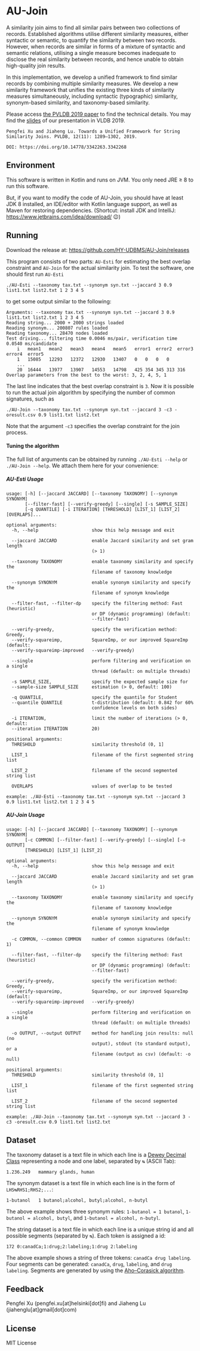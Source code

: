 
# AU-Join

A similarity join aims to find all similar pairs between two collections of records. Established algorithms utilise different similarity measures, either syntactic or semantic, to quantify the similarity between two records. However, when records are similar in forms of a mixture of syntactic and semantic relations, utilising a single measure becomes inadequate to disclose the real similarity between records, and hence unable to obtain high-quality join results.
    
In this implementation, we develop a unified framework to find similar records by combining multiple similarity measures.  We  develop a new similarity framework that unifies the existing three kinds of similarity measures simultaneously, including syntactic (typographic) similarity, synonym-based similarity, and taxonomy-based similarity. 

Please access [the PVLDB 2019 paper](https://www.cs.helsinki.fi/u/jilu/documents/P1131_Lu.pdf) to find the technical details. You may find the [slides](https://www.cs.helsinki.fi/u/jilu/documents/VLDB2019_Slide.pptx) of our presentation in VLDB 2019.

```
Pengfei Xu and Jiaheng Lu. Towards a Unified Framework for String Similarity Joins. PVLDB, 12(11): 1289–1302, 2019.

DOI: https://doi.org/10.14778/3342263.3342268
```



## Environment

This software is written in Kotlin and runs on JVM. You only need JRE ≥ 8 to run this software.

But, if you want to modify the code of AU-Join, you should have at least JDK 8 installed, an IDE/editor with Kotlin language support, as well as Maven for restoring dependencies. (Shortcut: install JDK and IntelliJ: https://www.jetbrains.com/idea/download/ 😉)


## Running

Download the release at:
https://github.com/HY-UDBMS/AU-Join/releases


This program consists of two parts: `AU-Esti` for estimating the best overlap constraint and `AU-Join` for the actual similarity join. To test the software, one should first run `AU-Esti`

```
./AU-Esti --taxonomy tax.txt --synonym syn.txt --jaccard 3 0.9 list1.txt list2.txt 1 2 3 4 5
```

to get some output similar to the following:

```
Arguments: --taxonomy tax.txt --synonym syn.txt --jaccard 3 0.9 list1.txt list2.txt 1 2 3 4 5
Reading string... 2000 + 2000 strings loaded
Reading synonym... 200807 rules loaded
Reading taxonomy... 28470 nodes loaded
Test driving... filtering time 0.0046 ms/pair, verification time 0.0540 ms/candidate
	i	mean1	mean2	mean3	mean4	mean5	error1	error2	error3	error4	error5	
	1	15085	12293	12372	12930	13407	0	0	0	0
	...
	20	16444	13977	13907	14553	14798	425	354	345	313	316	
Overlap parameters from the best to the worst: 3, 2, 4, 5, 1
```

The last line indicates that the best overlap constraint is `3`. Now it is possible to run the actual join algorithm by specifying the number of common signatures, such as

```
./AU-Join --taxonomy tax.txt --synonym syn.txt --jaccard 3 -c3 -oresult.csv 0.9 list1.txt list2.txt
```
Note that the argument `-c3` specifies the overlap constraint for the join process.

#### Tuning the algorithm

The full list of arguments can be obtained by running `./AU-Esti --help` or `./AU-Join --help`. We attach them here for your convenience:

##### AU-Esti Usage

```
usage: [-h] [--jaccard JACCARD] [--taxonomy TAXONOMY] [--synonym SYNONYM]
       [--filter-fast] [--verify-greedy] [--single] [-s SAMPLE_SIZE]
       [-q QUANTILE] [-i ITERATION] [THRESHOLD] [LIST_1] [LIST_2] [OVERLAPS]...

optional arguments:
  -h, --help                    show this help message and exit

  --jaccard JACCARD             enable Jaccard similarity and set gram length
                                (> 1)

  --taxonomy TAXONOMY           enable taxonomy similarity and specify the
                                filename of taxonomy knowledge

  --synonym SYNONYM             enable synonym similarity and specify the
                                filename of synonym knowledge

  --filter-fast, --filter-dp    specify the filtering method: Fast (heuristic)
                                or DP (dynamic programming) (default:
                                --filter-fast)

  --verify-greedy,              specify the verification method: Greedy,
  --verify-squareimp,           SquareImp, or our improved SquareImp (default:
  --verify-squareimp-improved   --verify-greedy)

  --single                      perform filtering and verification on a single
                                thread (default: on multiple threads)

  -s SAMPLE_SIZE,               specify the expected sample size for
  --sample-size SAMPLE_SIZE     estimation (> 0, default: 100)

  -q QUANTILE,                  specify the quantile for Student
  --quantile QUANTILE           t-distribution (default: 0.842 for 60%
                                confidence levels on both sides)

  -i ITERATION,                 limit the number of iterations (> 0, default:
  --iteration ITERATION         20)

positional arguments:
  THRESHOLD                     similarity threshold (0, 1]

  LIST_1                        filename of the first segmented string list

  LIST_2                        filename of the second segmented string list

  OVERLAPS                      values of overlap to be tested

example: ./AU-Esti --taxonomy tax.txt --synonym syn.txt --jaccard 3 0.9 list1.txt list2.txt 1 2 3 4 5
```

##### AU-Join Usage

```
usage: [-h] [--jaccard JACCARD] [--taxonomy TAXONOMY] [--synonym SYNONYM]
       [-c COMMON] [--filter-fast] [--verify-greedy] [--single] [-o OUTPUT]
       [THRESHOLD] [LIST_1] [LIST_2]

optional arguments:
  -h, --help                    show this help message and exit

  --jaccard JACCARD             enable Jaccard similarity and set gram length
                                (> 1)

  --taxonomy TAXONOMY           enable taxonomy similarity and specify the
                                filename of taxonomy knowledge

  --synonym SYNONYM             enable synonym similarity and specify the
                                filename of synonym knowledge

  -c COMMON, --common COMMON    number of common signatures (default: 1)

  --filter-fast, --filter-dp    specify the filtering method: Fast (heuristic)
                                or DP (dynamic programming) (default:
                                --filter-fast)

  --verify-greedy,              specify the verification method: Greedy,
  --verify-squareimp,           SquareImp, or our improved SquareImp (default:
  --verify-squareimp-improved   --verify-greedy)

  --single                      perform filtering and verification on a single
                                thread (default: on multiple threads)

  -o OUTPUT, --output OUTPUT    method for handling join results: null (no
                                output), stdout (to standard output), or a
                                filename (output as csv) (default: -o null)

positional arguments:
  THRESHOLD                     similarity threshold (0, 1]

  LIST_1                        filename of the first segmented string list

  LIST_2                        filename of the second segmented string list

example: ./AU-Join --taxonomy tax.txt --synonym syn.txt --jaccard 3 -c3 -oresult.csv 0.9 list1.txt list2.txt
```

## Dataset

The taxonomy dataset is a text file in which each line is a [Dewey Decimal Class](https://en.wikipedia.org/wiki/Dewey_Decimal_Classification) representing a node and one label, separated by `↹` (ASCII Tab):

```
1.236.249	mammary glands, human
```

The synonym dataset is a text file in which each line is in the form of `LHS↹RHS1;RHS2;...`:

```
1-butanol	1 butanol;alcohol, butyl;alcohol, n-butyl
```

The above example shows three synonym rules: `1-butanol = 1 butanol`, `1-butanol = alcohol, butyl`, and `1-butanol = alcohol, n-butyl`.

The string dataset is a text file in which each line is a unique string id and all possible segments (separated by `↹`). Each token is assigned a id:

```
172	0:canadCa;1:drug;2:labeling;1:drug 2:labeling
```

The above example shows a string of three tokens: `canadCa drug labeling`. Four segments can be generated: `canadCa`, `drug`, `labeling`, and `drug labeling`. Segments are generated by using the [Aho–Corasick algorithm](https://en.wikipedia.org/wiki/Aho–Corasick_algorithm).


## Feedback

Pengfei Xu (pengfei.xu[at]helsinki[dot]fi) and Jiaheng Lu (jiahenglu[at]gmail[dot]com)

## License

MIT License
